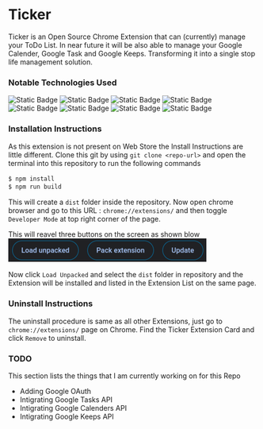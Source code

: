 # Ticker
Ticker is an Open Source Chrome Extension that can (currently) manage your ToDo List. In near future it will be also able to manage your Google Calender, Google Task and Google Keeps. Transforming it into a single stop life management solution. 

### Notable Technologies Used
![Static Badge](https://img.shields.io/badge/Vite-Vite?style=flat&logo=vite&color=%23000000)
![Static Badge](https://img.shields.io/badge/React-React?style=flat&logo=react&color=%23000000)
![Static Badge](https://img.shields.io/badge/React_Router-React_Router?style=flat&logo=reactrouter&color=%23000000)
![Static Badge](https://img.shields.io/badge/TypeScript-TypeScript?style=flat&logo=typescript&color=%23000000)
![Static Badge](https://img.shields.io/badge/TailWind-TailWind?style=flat&logo=tailwindcss&color=%23000000)
![Static Badge](https://img.shields.io/badge/shadcnUI-shadcnUI?style=flat&logo=shadcnui&color=%23000000)
![Static Badge](https://img.shields.io/badge/ESLint-ESLint?style=flat&logo=eslint&color=%23000000)
![Static Badge](https://img.shields.io/badge/PostCSS-PostCSS?style=flat&logo=postcss&color=%23000000)

### Installation Instructions
As this extension is not present on Web Store the Install Instructions are little different. Clone this git by using `git clone <repo-url>` and open the terminal into this repository to run the following commands 

```bash
$ npm install
$ npm run build
```

This will create a `dist` folder inside the repository. Now open chrome browser and go to this URL : `chrome://extensions/` and then toggle `Developer Mode` at top right corner of the page.

This will reavel three buttons on the screen as shown blow 
![alt text](<ChromeScreenShort.png>)

Now click `Load Unpacked` and select the `dist` folder in repository and the Extension will be installed and listed in the Extension List on the same page.

### Uninstall Instructions 
The uninstall procedure is same as all other Extensions, just go to `chrome://extensions/` page on Chrome. Find the Ticker Extension Card and click `Remove` to uninstall.

### TODO
This section lists the things that I am currently working on for this Repo
- Adding Google OAuth 
- Intigrating Google Tasks API
- Intigrating Google Calenders API
- Intigrating Google Keeps API